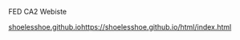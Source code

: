 FED CA2 Webiste

[shoelesshoe.github.io](https://shoelesshoe.github.io/html/index.html)https://shoelesshoe.github.io/html/index.html
